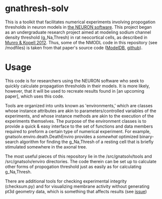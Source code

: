 # gnathresh-solv
This is a toolkit that facilitates numerical experiments involving propogation thresholds in neuron models in [the NEURON software](https://www.neuron.yale.edu/neuron/).
This project began as an undergraduate research project aimed at modeling sodium channel density threshold (g_Na,Thresh) in rat neocortical cells, as described in [Munro & Kopell 2012](https://doi.org/10.1152/jn.00709.2011). Thus, some of the NMODL code in this repository (see /modfiles) is taken from that paper's source code ([ModelDB](https://modeldb.science/136309?tab=2&file=Munro_Kopell_corticalcontrol),  [github](https://github.com/ModelDBRepository/136309)).

# Usage
This code is for researchers using the NEURON software who seek to quickly calculate propagation thresholds in their models. It is more likely, however, that it will be used to recreate results found in \[an upcoming paper\], which uses this code.

Tools are organized into units known as 'environments,' which are classes whose instance attributes are akin to parameters/controlled variables of the experiments, and whose instance methods are akin to the execution of the experiments themselves. The purpose of the environment classes is to provide a quick & easy interface to the set of functions and data members required to preform a certain type of numerical experiment. For example, gnatsolv.enviro.death.DeathEnviro provides a *somewhat* optimized binary-search algorithm for finding the g_Na,Thresh of a resting cell that is briefly stimulated somewhere in the axonal tree.

The most useful pieces of this repository lie in the /src/gnatsolv/tools and /src/gnatsolv/enviro directories. The code therein can be set up to calculate other forms of propogation threshold just as easily as for calculating g_Na,Thresh.

There are additional tools for checking experimental integrity (checksum.py) and for visualizing membrane activity without generating pt3d geometry data, which is something that affects results (see [issue](about:blank))
